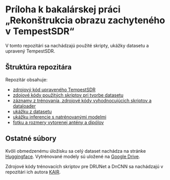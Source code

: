 # Príloha k bakalárskej práci „Rekonštrukcia obrazu zachyteného v TempestSDR“
V tomto repozitári sa nachádzajú použité skripty, ukážky datasetu a upravený TempestSDR.

## Štruktúra repozitára
Repozitár obsahuje:
- [zdrojový kód upraveného TempestSDR](TempestSDR_Enhanced/)
- [zdojové kódy použitých skriptov pri tvorbe datasetu](dataset_scripts/)
- [záznamy z trénovania, zdrojové kódy vyhodnocujúcich skriptov a dataloader](deep_learning/)
- [ukážku z datasetu](dataset_sample/)
- [ukážku inferencie s natrénovanými modelmi](inference_sample/)
- [fotku a rozmery vytorenej antény a dipólov](antena/)

## Ostatné súbory
Kvôli obmedzenému úložisku sa celý dataset nachádza na stránke [Huggingface](https://huggingface.co/datasets/filippt1/TempestSDR_Enhanced_Dataset). Vytrénované modely sú uložené na [Google Drive](https://drive.google.com/drive/folders/1zFWvRVtZ-9s4WG3DEF2Kivu6meQ9UQvB?usp=sharing).

Zdrojové kódy trénovacích skriptov pre DRUNet a DnCNN sa nachádzajú v repozitári ich autora [KAIR](https://github.com/cszn/KAIR).
